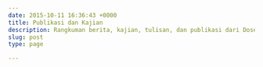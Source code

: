 ```yaml
---
date: 2015-10-11 16:36:43 +0000
title: Publikasi dan Kajian
description: Rangkuman berita, kajian, tulisan, dan publikasi dari Dosen dan Mahasiswa/i STID Sirnarasa Cisirri.
slug: post
type: page

---
```

